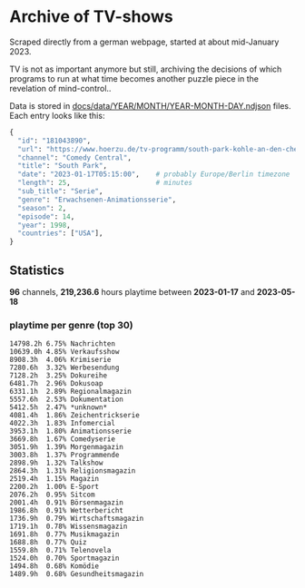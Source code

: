 # Archive of TV-shows

Scraped directly from a german webpage, started at about mid-January 2023.

TV is not as important anymore but still, archiving the decisions of which programs to run at what time
becomes another puzzle piece in the revelation of mind-control.. 

Data is stored in [docs/data/YEAR/MONTH/YEAR-MONTH-DAY.ndjson](docs/data/) files. 
Each entry looks like this:

```python
{
  "id": "181043890", 
  "url": "https://www.hoerzu.de/tv-programm/south-park-kohle-an-den-chefkoch/bid_181043890/", 
  "channel": "Comedy Central", 
  "title": "South Park", 
  "date": "2023-01-17T05:15:00",    # probably Europe/Berlin timezone 
  "length": 25,                     # minutes 
  "sub_title": "Serie", 
  "genre": "Erwachsenen-Animationsserie", 
  "season": 2, 
  "episode": 14, 
  "year": 1998, 
  "countries": ["USA"],
}
```

## Statistics

**96** channels, **219,236.6** hours playtime between **2023-01-17** and **2023-05-18**


### playtime per genre (top 30)

    14798.2h 6.75% Nachrichten
    10639.0h 4.85% Verkaufsshow
    8908.3h  4.06% Krimiserie
    7280.6h  3.32% Werbesendung
    7128.2h  3.25% Dokureihe
    6481.7h  2.96% Dokusoap
    6331.1h  2.89% Regionalmagazin
    5557.6h  2.53% Dokumentation
    5412.5h  2.47% *unknown*
    4081.4h  1.86% Zeichentrickserie
    4022.3h  1.83% Infomercial
    3953.1h  1.80% Animationsserie
    3669.8h  1.67% Comedyserie
    3051.9h  1.39% Morgenmagazin
    3003.8h  1.37% Programmende
    2898.9h  1.32% Talkshow
    2864.3h  1.31% Religionsmagazin
    2519.4h  1.15% Magazin
    2200.2h  1.00% E-Sport
    2076.2h  0.95% Sitcom
    2001.4h  0.91% Börsenmagazin
    1986.8h  0.91% Wetterbericht
    1736.9h  0.79% Wirtschaftsmagazin
    1719.1h  0.78% Wissensmagazin
    1691.8h  0.77% Musikmagazin
    1688.8h  0.77% Quiz
    1559.8h  0.71% Telenovela
    1524.0h  0.70% Sportmagazin
    1494.8h  0.68% Komödie
    1489.9h  0.68% Gesundheitsmagazin
